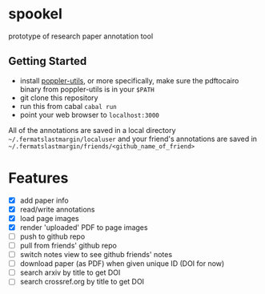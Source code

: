 # spookel
prototype of research paper annotation tool

## Getting Started
* install [poppler-utils](https://poppler.freedesktop.org/), or more specifically, make sure the pdftocairo binary from poppler-utils is in your `$PATH`
* git clone this repository
* run this from cabal `cabal run`
* point your web browser to `localhost:3000`

All of the annotations are saved in a local directory `~/.fermatslastmargin/localuser` and your friend's annotations are saved in `~/.fermatslastmargin/friends/<github_name_of_friend>`

# Features
- [X] add paper info
- [X] read/write annotations
- [X] load page images
- [X] render 'uploaded' PDF to page images
- [ ] push to github repo
- [ ] pull from friends' github repo
- [ ] switch notes view to see github friends' notes
- [ ] download paper (as PDF) when given unique ID (DOI for now)
- [ ] search arxiv by title to get DOI
- [ ] search crossref.org by title to get DOI

